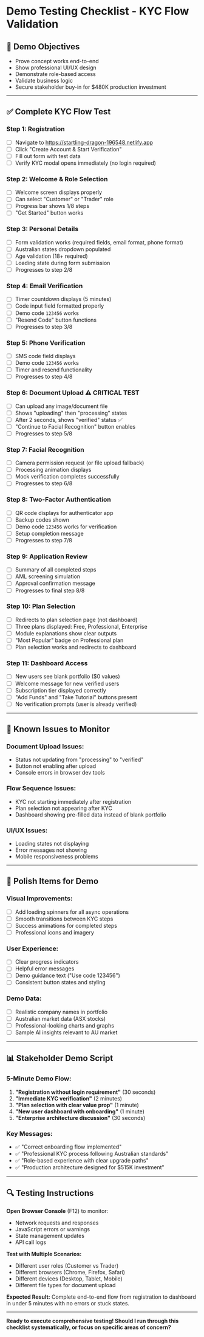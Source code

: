 # Demo Testing Checklist - KYC Flow Validation

## 🎯 **Demo Objectives**
- Prove concept works end-to-end
- Show professional UI/UX design
- Demonstrate role-based access
- Validate business logic
- Secure stakeholder buy-in for $480K production investment

---

## ✅ **Complete KYC Flow Test**

### **Step 1: Registration** 
- [ ] Navigate to https://startling-dragon-196548.netlify.app
- [ ] Click "Create Account & Start Verification"  
- [ ] Fill out form with test data
- [ ] Verify KYC modal opens immediately (no login required)

### **Step 2: Welcome & Role Selection**
- [ ] Welcome screen displays properly
- [ ] Can select "Customer" or "Trader" role
- [ ] Progress bar shows 1/8 steps
- [ ] "Get Started" button works

### **Step 3: Personal Details**
- [ ] Form validation works (required fields, email format, phone format)
- [ ] Australian states dropdown populated
- [ ] Age validation (18+ required)
- [ ] Loading state during form submission
- [ ] Progresses to step 2/8

### **Step 4: Email Verification**
- [ ] Timer countdown displays (5 minutes)
- [ ] Code input field formatted properly
- [ ] Demo code `123456` works
- [ ] "Resend Code" button functions
- [ ] Progresses to step 3/8

### **Step 5: Phone Verification**
- [ ] SMS code field displays
- [ ] Demo code `123456` works  
- [ ] Timer and resend functionality
- [ ] Progresses to step 4/8

### **Step 6: Document Upload** ⚠️ **CRITICAL TEST**
- [ ] Can upload any image/document file
- [ ] Shows "uploading" then "processing" states
- [ ] After 2 seconds, shows "verified" status ✅
- [ ] "Continue to Facial Recognition" button enables
- [ ] Progresses to step 5/8

### **Step 7: Facial Recognition**
- [ ] Camera permission request (or file upload fallback)
- [ ] Processing animation displays  
- [ ] Mock verification completes successfully
- [ ] Progresses to step 6/8

### **Step 8: Two-Factor Authentication**
- [ ] QR code displays for authenticator app
- [ ] Backup codes shown
- [ ] Demo code `123456` works for verification
- [ ] Setup completion message
- [ ] Progresses to step 7/8

### **Step 9: Application Review**
- [ ] Summary of all completed steps
- [ ] AML screening simulation
- [ ] Approval confirmation message
- [ ] Progresses to final step 8/8

### **Step 10: Plan Selection**
- [ ] Redirects to plan selection page (not dashboard)
- [ ] Three plans displayed: Free, Professional, Enterprise
- [ ] Module explanations show clear outputs
- [ ] "Most Popular" badge on Professional plan
- [ ] Plan selection works and redirects to dashboard

### **Step 11: Dashboard Access**
- [ ] New users see blank portfolio ($0 values)
- [ ] Welcome message for new verified users
- [ ] Subscription tier displayed correctly
- [ ] "Add Funds" and "Take Tutorial" buttons present
- [ ] No verification prompts (user is already verified)

---

## 🚨 **Known Issues to Monitor**

### Document Upload Issues:
- Status not updating from "processing" to "verified"
- Button not enabling after upload
- Console errors in browser dev tools

### Flow Sequence Issues:
- KYC not starting immediately after registration
- Plan selection not appearing after KYC
- Dashboard showing pre-filled data instead of blank portfolio

### UI/UX Issues:
- Loading states not displaying
- Error messages not showing
- Mobile responsiveness problems

---

## 🎨 **Polish Items for Demo**

### Visual Improvements:
- [ ] Add loading spinners for all async operations
- [ ] Smooth transitions between KYC steps
- [ ] Success animations for completed steps
- [ ] Professional icons and imagery

### User Experience:
- [ ] Clear progress indicators
- [ ] Helpful error messages
- [ ] Demo guidance text ("Use code 123456")
- [ ] Consistent button states and styling

### Demo Data:
- [ ] Realistic company names in portfolio
- [ ] Australian market data (ASX stocks)
- [ ] Professional-looking charts and graphs
- [ ] Sample AI insights relevant to AU market

---

## 📊 **Stakeholder Demo Script**

### 5-Minute Demo Flow:
1. **"Registration without login requirement"** (30 seconds)
2. **"Immediate KYC verification"** (2 minutes) 
3. **"Plan selection with clear value prop"** (1 minute)
4. **"New user dashboard with onboarding"** (1 minute)
5. **"Enterprise architecture discussion"** (30 seconds)

### Key Messages:
- ✅ "Correct onboarding flow implemented"
- ✅ "Professional KYC process following Australian standards"  
- ✅ "Role-based experience with clear upgrade paths"
- ✅ "Production architecture designed for $515K investment"

---

## 🔍 **Testing Instructions**

**Open Browser Console** (F12) to monitor:
- Network requests and responses
- JavaScript errors or warnings  
- State management updates
- API call logs

**Test with Multiple Scenarios:**
- Different user roles (Customer vs Trader)
- Different browsers (Chrome, Firefox, Safari)
- Different devices (Desktop, Tablet, Mobile)
- Different file types for document upload

**Expected Result:**
Complete end-to-end flow from registration to dashboard in under 5 minutes with no errors or stuck states.

---

**Ready to execute comprehensive testing! Should I run through this checklist systematically, or focus on specific areas of concern?**